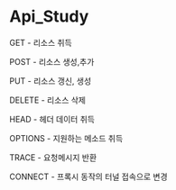 # Api_Study

GET  - 리소스 취득 


POST - 리소스 생성,추가 


PUT  - 리소스 갱신, 생성 


DELETE - 리소스 삭제 


HEAD - 헤더 데이터 취득


OPTIONS - 지원하는 메소드 취득 


TRACE - 요청메시지 반환 


CONNECT - 프록시 동작의 터널 접속으로 변경 
    
